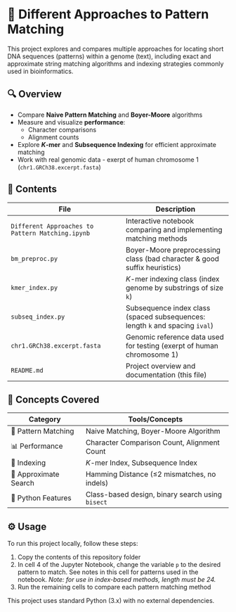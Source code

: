 # 🧬 Different Approaches to Pattern Matching

This project explores and compares multiple approaches for locating short DNA sequences (patterns) within a genome (text), including exact and approximate string matching algorithms and indexing strategies commonly used in bioinformatics.

## 🔍 Overview

- Compare **Naive Pattern Matching** and **Boyer-Moore** algorithms
- Measure and visualize **performance**:
  - Character comparisons
  - Alignment counts
- Explore ***K*-mer** and **Subsequence Indexing** for efficient approximate matching
- Work with real genomic data - exerpt of human chromosome 1 (`chr1.GRCh38.excerpt.fasta`)

## 📁 Contents

| File                                  | Description                                                                 |
|---------------------------------------|-----------------------------------------------------------------------------|
| `Different Approaches to Pattern Matching.ipynb` | Interactive notebook comparing and implementing matching methods |
| `bm_preproc.py`                      | Boyer-Moore preprocessing class (bad character & good suffix heuristics)    |
| `kmer_index.py`                      | *K*-mer indexing class (index genome by substrings of size `k`)              |
| `subseq_index.py`                     | Subsequence index class (spaced subsequences: length `k` and spacing `ival`) |
| `chr1.GRCh38.excerpt.fasta`          | Genomic reference data used for testing (exerpt of human chromosome 1)     |                                        
| `README.md`                         | Project overview and documentation (this file)                              |

## 🧠 Concepts Covered

| Category              | Tools/Concepts                                                  |
|----------------------|-----------------------------------------------------------------|
| 🔡 Pattern Matching   | Naive Matching, Boyer-Moore Algorithm                           |
| 📊 Performance        | Character Comparison Count, Alignment Count                    |
| 🧬 Indexing           | *K*-mer Index, Subsequence Index                              |
| 🧪 Approximate Search | Hamming Distance (≤2 mismatches, no indels)                    |
| 🧰 Python Features    | Class-based design, binary search using `bisect`

## ⚙️ Usage
To run this project locally, follow these steps:
1. Copy the contents of this repository folder
2. In cell 4 of the Jupyter Notebook, change the variable `p` to the desired pattern to match. See notes in this cell for patterns used in the notebook. *Note: for use in index-based methods, length must be 24.*
3. Run the remaining cells to compare each pattern matching method

This project uses standard Python (3.x) with no external dependencies.
